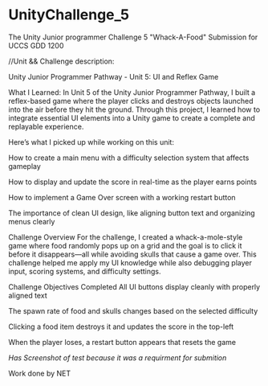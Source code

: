 # UnityChallenge_5
The Unity Junior programmer Challenge 5 "Whack-A-Food" Submission for UCCS GDD 1200

//Unit && Challenge description:

Unity Junior Programmer Pathway - Unit 5: UI and Reflex Game

What I Learned:
In Unit 5 of the Unity Junior Programmer Pathway, I built a reflex-based game where the player clicks and destroys objects launched into the air before they hit the ground. Through this project, I learned how to integrate essential UI elements into a Unity game to create a complete and replayable experience.

Here’s what I picked up while working on this unit:

How to create a main menu with a difficulty selection system that affects gameplay

How to display and update the score in real-time as the player earns points

How to implement a Game Over screen with a working restart button

The importance of clean UI design, like aligning button text and organizing menus clearly

Challenge Overview
For the challenge, I created a whack-a-mole-style game where food randomly pops up on a grid and the goal is to click it before it disappears—all while avoiding skulls that cause a game over. This challenge helped me apply my UI knowledge while also debugging player input, scoring systems, and difficulty settings.

Challenge Objectives Completed
All UI buttons display cleanly with properly aligned text

The spawn rate of food and skulls changes based on the selected difficulty

Clicking a food item destroys it and updates the score in the top-left

When the player loses, a restart button appears that resets the game

*Has Screenshot of test because it was a requirment for submition*

Work done by NET
